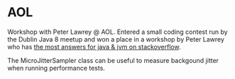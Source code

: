 # AOL
Workshop with Peter Lawrey @ AOL. Entered a small coding contest run by the Dublin Java 8 meetup and won a place in a workshop by Peter Lawrey who has [the most answers for java & jvm on stackoverflow](http://stackoverflow.com/users/57695/peter-lawrey).

The MicroJitterSampler class can be useful to measure backgound jitter when running performance tests.
